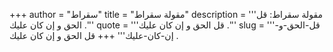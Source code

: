+++
author = "سقراط"
title = "مقولة سقراط"
description = '''مقولة سقراط: قل الحق و إن كان عليك .'''
quote = '''قل الحق و إن كان عليك .'''
slug = '''قل-الحق-و-إن-كان-عليك'''
+++
قل الحق و إن كان عليك .
